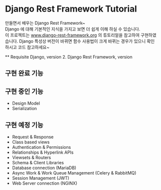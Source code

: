 # Django Rest Framework Tutorial

만들면서 배우는 Django Rest Framework~<br>
Django 에 대해 기본적인 지식을 가지고 보면 더 쉽게 이해 하실 수 있습니다.<br>
이 프로젝트는 www.django-rest-framework.org 의 튜토리얼을 참고하여 구현하였습니다. Django 특성상 버전이 바뀌면 함수 사용법이 크게 바뀌는 경우가 있으니 확인하시고 코드 참고하세요~

** Requisite
Django, version 2.
Django Rest Framework, version

## 구현 완료 기능

## 구현 중인 기능
* Design Model
* Serialization

## 구현 예정 기능
* Request & Response
* Class based views
* Authentication & Permissions
* Relationships & Hyperlink APIs
* Viewsets & Routers
* Schema & Client Libraries
* Database connection (MariaDB)
* Async Work & Work Queue Management (Celery & RabbitMQ)
* Session Management (JWT)
* Web Server connection (NGINX)